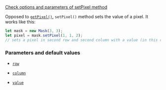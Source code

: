 [Check options and parameters of setPixel method](https://image-js.github.io/image-js-typescript/classes/Image.html#resize 'github.io link')

Opposed to [`getPixel()`](getPixel.md 'internal link on getPixel'), `setPixel()` method sets the value of a pixel.
It works like this:

```ts
let mask = new Mask(3, 3);
let pixel = mask.setPixel(1, 1, 2);
// sets a pixel in second row and second column with a value (in this case 2).
```

### Parameters and default values

- [`row`](https://image-js.github.io/image-js-typescript/classes/Mask.html#setPixel 'github.io link')

- [`column`](https://image-js.github.io/image-js-typescript/classes/Mask.html#setPixel 'github.io link')

- [`value`](https://image-js.github.io/image-js-typescript/classes/Mask.html#setPixel 'github.io link')

